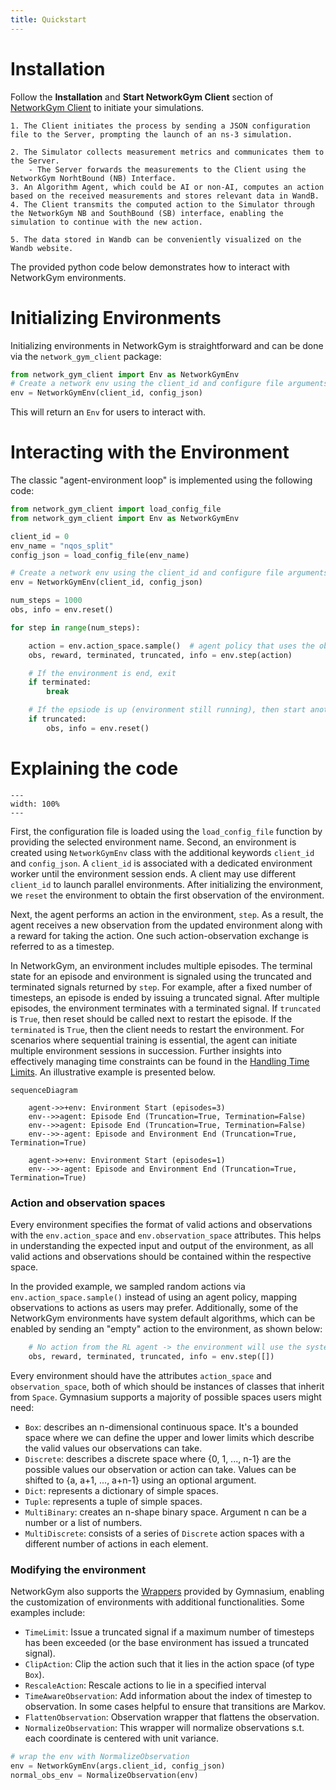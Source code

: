 ```yaml
---
title: Quickstart
---
```


# Installation

Follow the **Installation** and **Start NetworkGym Client** section of [NetworkGym Client](https://github.com/netsim-llc/netgymclient) to initiate your simulations.

```{admonition} ▶️ Upon starting the Client, the following series of steps occur:
1. The Client initiates the process by sending a JSON configuration file to the Server, prompting the launch of an ns-3 simulation.
```

```{admonition} 🔁 During the simulation, the process repeats as follows:
2. The Simulator collects measurement metrics and communicates them to the Server.
    - The Server forwards the measurements to the Client using the NetworkGym NorhtBound (NB) Interface.
3. An Algorithm Agent, which could be AI or non-AI, computes an action based on the received measurements and stores relevant data in WandB.
4. The Client transmits the computed action to the Simulator through the NetworkGym NB and SouthBound (SB) interface, enabling the simulation to continue with the new action.
```

```{admonition} ⏹️ When the NetworkGym or the simulation concludes:
5. The data stored in Wandb can be conveniently visualized on the Wandb website.
```
The provided python code below demonstrates how to interact with NetworkGym environments.

# Initializing Environments

Initializing environments in NetworkGym is straightforward and can be done via the `network_gym_client` package:

```python
from network_gym_client import Env as NetworkGymEnv
# Create a network env using the client_id and configure file arguments.
env = NetworkGymEnv(client_id, config_json) 
```

This will return an ``Env`` for users to interact with.

# Interacting with the Environment

The classic "agent-environment loop" is implemented using the following code:

```python
from network_gym_client import load_config_file
from network_gym_client import Env as NetworkGymEnv

client_id = 0
env_name = "nqos_split"
config_json = load_config_file(env_name)

# Create a network env using the client_id and configure file arguments.
env = NetworkGymEnv(client_id, config_json) 

num_steps = 1000
obs, info = env.reset()

for step in range(num_steps):

    action = env.action_space.sample()  # agent policy that uses the observation and info
    obs, reward, terminated, truncated, info = env.step(action)

    # If the environment is end, exit
    if terminated:
        break

    # If the epsiode is up (environment still running), then start another one
    if truncated:
        obs, info = env.reset()
```

# Explaining the code

```{figure} network_gym_workflow.png
---
width: 100%
---
```

First, the configuration file is loaded using the `load_config_file` function by providing the selected environment name. Second, an environment is created using `NetworkGymEnv` class with the additional keywords `client_id` and `config_json`. A `client_id` is associated with a dedicated environment worker until the environment session ends. A client may use different `client_id` to launch parallel environments. After initializing the environment, we `reset` the environment to obtain the first observation of the environment.

Next, the agent performs an action in the environment, `step`. As a result, the agent receives a new observation from the updated environment along with a reward for taking the action. One such action-observation exchange is referred to as a timestep.

In NetworkGym, an environment includes multiple episodes. The terminal state for an episode and environment is signaled using the truncated and terminated signals returned by `step`. For example, after a fixed number of timesteps, an episode is ended by issuing a truncated signal. After multiple episodes, the environment terminates with a terminated signal. If `truncated` is `True`, then reset should be called next to restart the episode. If the `terminated` is `True`, then the client needs to restart the environment. For scenarios where sequential training is essential, the agent can initiate multiple environment sessions in succession. Further insights into effectively managing time constraints can be found in the [Handling Time Limits](../tutorials/networkgym_basics/handling_time_limits.md). An illustrative example is presented below.

```{mermaid}
sequenceDiagram

    agent->>+env: Environment Start (episodes=3)
    env-->>agent: Episode End (Truncation=True, Termination=False)
    env-->>agent: Episode End (Truncation=True, Termination=False)
    env-->>-agent: Episode and Environment End (Truncation=True, Termination=True)

    agent->>+env: Environment Start (episodes=1)
    env-->>-agent: Episode and Environment End (Truncation=True, Termination=True)

```


### Action and observation spaces

Every environment specifies the format of valid actions and observations with the `env.action_space` and `env.observation_space` attributes. This helps in understanding the expected input and output of the environment, as all valid actions and observations should be contained within the respective space.

In the provided example, we sampled random actions via `env.action_space.sample()` instead of using an agent policy, mapping observations to actions as users may prefer. Additionally, some of the NetworkGym environments have system default algorithms, which can be enabled by sending an "empty" action to the environment, as shown below:

```python
    # No action from the RL agent -> the environment will use the system default policy
    obs, reward, terminated, truncated, info = env.step([])
```

Every environment should have the attributes `action_space` and `observation_space`, both of which should be instances of classes that inherit from `Space`. Gymnasium supports a majority of possible spaces users might need:
- ``Box``: describes an n-dimensional continuous space. It's a bounded space where we can define the upper and lower
  limits which describe the valid values our observations can take.
- ``Discrete``: describes a discrete space where {0, 1, ..., n-1} are the possible values our observation or action can take.
  Values can be shifted to {a, a+1, ..., a+n-1} using an optional argument.
- ``Dict``: represents a dictionary of simple spaces.
- ``Tuple``: represents a tuple of simple spaces.
- ``MultiBinary``: creates an n-shape binary space. Argument n can be a number or a list of numbers.
- ``MultiDiscrete``: consists of a series of ``Discrete`` action spaces with a different number of actions in each element.


### Modifying the environment

NetworkGym also supports the [Wrappers](https://gymnasium.farama.org/content/basic_usage/#modifying-the-environment) provided by Gymnasium, enabling the customization of environments with additional functionalities. Some examples include:
- `TimeLimit`: Issue a truncated signal if a maximum number of timesteps has been exceeded (or the base environment has issued a truncated signal).
- `ClipAction`: Clip the action such that it lies in the action space (of type `Box`).
- `RescaleAction`: Rescale actions to lie in a specified interval
- `TimeAwareObservation`: Add information about the index of timestep to observation. In some cases helpful to ensure that transitions are Markov.
- `FlattenObservation`: Observation wrapper that flattens the observation.
- `NormalizeObservation`: This wrapper will normalize observations s.t. each coordinate is centered with unit variance.

```python
# wrap the env with NormalizeObservation
env = NetworkGymEnv(args.client_id, config_json)
normal_obs_env = NormalizeObservation(env)
```
